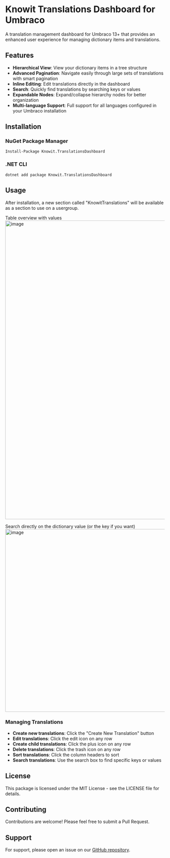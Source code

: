 # Knowit Translations Dashboard for Umbraco

A translation management dashboard for Umbraco 13+ that provides an enhanced user experience for managing dictionary items and translations.

## Features

- **Hierarchical View**: View your dictionary items in a tree structure
- **Advanced Pagination**: Navigate easily through large sets of translations with smart pagination
- **Inline Editing**: Edit translations directly in the dashboard
- **Search**: Quickly find translations by searching keys or values
- **Expandable Nodes**: Expand/collapse hierarchy nodes for better organization
- **Multi-language Support**: Full support for all languages configured in your Umbraco installation

## Installation

### NuGet Package Manager

```
Install-Package Knowit.TranslationsDashboard
```

### .NET CLI

```
dotnet add package Knowit.TranslationsDashboard
```

## Usage

After installation, a new section called "KnowitTranslations" will be available as a section to use on a usergroup.


Table overview with values
<img width="2524" height="943" alt="image" src="https://github.com/user-attachments/assets/2a02c8d2-ae36-4933-a488-5c79e606a119" />

Search directly on the dictionary value (or the key if you want)
<img width="2498" height="577" alt="image" src="https://github.com/user-attachments/assets/3f2c3487-4c21-4e3b-aecf-2fb5e824c187" />

### Managing Translations

- **Create new translations**: Click the "Create New Translation" button
- **Edit translations**: Click the edit icon on any row
- **Create child translations**: Click the plus icon on any row
- **Delete translations**: Click the trash icon on any row
- **Sort translations**: Click the column headers to sort
- **Search translations**: Use the search box to find specific keys or values

## License

This package is licensed under the MIT License - see the LICENSE file for details.

## Contributing

Contributions are welcome! Please feel free to submit a Pull Request.

## Support

For support, please open an issue on our [GitHub repository](https://github.com/knowit/umbraco-translations-dashboard/issues).
